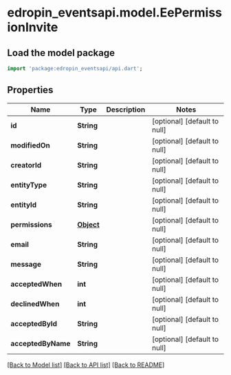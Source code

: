 # edropin_eventsapi.model.EePermissionInvite

## Load the model package
```dart
import 'package:edropin_eventsapi/api.dart';
```

## Properties
Name | Type | Description | Notes
------------ | ------------- | ------------- | -------------
**id** | **String** |  | [optional] [default to null]
**modifiedOn** | **String** |  | [optional] [default to null]
**creatorId** | **String** |  | [optional] [default to null]
**entityType** | **String** |  | [optional] [default to null]
**entityId** | **String** |  | [optional] [default to null]
**permissions** | [**Object**](.md) |  | [optional] [default to null]
**email** | **String** |  | [optional] [default to null]
**message** | **String** |  | [optional] [default to null]
**acceptedWhen** | **int** |  | [optional] [default to null]
**declinedWhen** | **int** |  | [optional] [default to null]
**acceptedById** | **String** |  | [optional] [default to null]
**acceptedByName** | **String** |  | [optional] [default to null]

[[Back to Model list]](../README.md#documentation-for-models) [[Back to API list]](../README.md#documentation-for-api-endpoints) [[Back to README]](../README.md)


